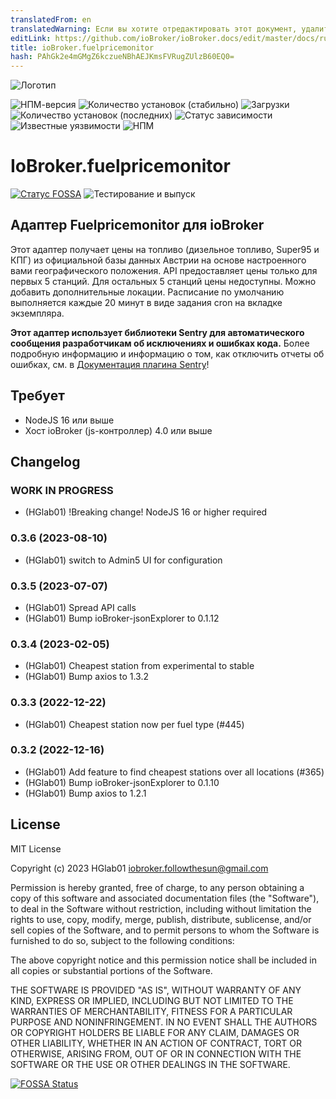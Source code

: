 ```yaml
---
translatedFrom: en
translatedWarning: Если вы хотите отредактировать этот документ, удалите поле «translationFrom», в противном случае этот документ будет снова автоматически переведен
editLink: https://github.com/ioBroker/ioBroker.docs/edit/master/docs/ru/adapterref/iobroker.fuelpricemonitor/README.md
title: ioBroker.fuelpricemonitor
hash: PAhGk2e4mGMgZ6kczueNBhAEJKmsFVRugZUlzB60EQ0=
---
```

![Логотип](../../../en/adapterref/iobroker.fuelpricemonitor/admin/fuelpricemonitor.png)

![НПМ-версия](http://img.shields.io/npm/v/iobroker.fuelpricemonitor.svg)
![Количество установок (стабильно)](http://iobroker.live/badges/fuelpricemonitor-stable.svg)
![Загрузки](https://img.shields.io/npm/dm/iobroker.fuelpricemonitor.svg)
![Количество установок (последних)](http://iobroker.live/badges/fuelpricemonitor-installed.svg)
![Статус зависимости](https://img.shields.io/librariesio/release/npm/iobroker.fuelpricemonitor)
![Известные уязвимости](https://snyk.io/test/github/HGlab01/ioBroker.fuelpricemonitor/badge.svg)
![НПМ](https://nodei.co/npm/iobroker.fuelpricemonitor.png?downloads=true)

# IoBroker.fuelpricemonitor
[![Статус FOSSA](https://app.fossa.com/api/projects/git%2Bgithub.com%2FHGlab01%2FioBroker.fuelpricemonitor.svg?type=shield)](https://app.fossa.com/projects/git%2Bgithub.com%2FHGlab01%2FioBroker.fuelpricemonitor?ref=badge_shield) ![Тестирование и выпуск](https://github.com/HGlab01/ioBroker.fuelpricemonitor/workflows/Test%20and%20Release/badge.svg)

## Адаптер Fuelpricemonitor для ioBroker
Этот адаптер получает цены на топливо (дизельное топливо, Super95 и КПГ) из официальной базы данных Австрии на основе настроенного вами географического положения. API предоставляет цены только для первых 5 станций. Для остальных 5 станций цены недоступны. Можно добавить дополнительные локации.
Расписание по умолчанию выполняется каждые 20 минут в виде задания cron на вкладке экземпляра.

**Этот адаптер использует библиотеки Sentry для автоматического сообщения разработчикам об исключениях и ошибках кода.** Более подробную информацию и информацию о том, как отключить отчеты об ошибках, см. в [Документация плагина Sentry](https://github.com/ioBroker/plugin-sentry#plugin-sentry)!

## Требует
* NodeJS 16 или выше
* Хост ioBroker (js-контроллер) 4.0 или выше

## Changelog
<!--
    Placeholder for the next version (at the beginning of the line):
    ### __WORK IN PROGRESS__
-->
### __WORK IN PROGRESS__
* (HGlab01) !Breaking change! NodeJS 16 or higher required

### 0.3.6 (2023-08-10)
* (HGlab01) switch to Admin5 UI for configuration

### 0.3.5 (2023-07-07)
* (HGlab01) Spread API calls
* (HGlab01) Bump ioBroker-jsonExplorer to 0.1.12

### 0.3.4 (2023-02-05)
* (HGlab01) Cheapest station from experimental to stable
* (HGlab01) Bump axios to 1.3.2

### 0.3.3 (2022-12-22)
* (HGlab01) Cheapest station now per fuel type (#445)

### 0.3.2 (2022-12-16)
* (HGlab01) Add feature to find cheapest stations over all locations (#365)
* (HGlab01) Bump ioBroker-jsonExplorer to 0.1.10
* (HGlab01) Bump axios to 1.2.1

## License
MIT License

Copyright (c) 2023 HGlab01 <iobroker.followthesun@gmail.com>

Permission is hereby granted, free of charge, to any person obtaining a copy
of this software and associated documentation files (the "Software"), to deal
in the Software without restriction, including without limitation the rights
to use, copy, modify, merge, publish, distribute, sublicense, and/or sell
copies of the Software, and to permit persons to whom the Software is
furnished to do so, subject to the following conditions:

The above copyright notice and this permission notice shall be included in all
copies or substantial portions of the Software.

THE SOFTWARE IS PROVIDED "AS IS", WITHOUT WARRANTY OF ANY KIND, EXPRESS OR
IMPLIED, INCLUDING BUT NOT LIMITED TO THE WARRANTIES OF MERCHANTABILITY,
FITNESS FOR A PARTICULAR PURPOSE AND NONINFRINGEMENT. IN NO EVENT SHALL THE
AUTHORS OR COPYRIGHT HOLDERS BE LIABLE FOR ANY CLAIM, DAMAGES OR OTHER
LIABILITY, WHETHER IN AN ACTION OF CONTRACT, TORT OR OTHERWISE, ARISING FROM,
OUT OF OR IN CONNECTION WITH THE SOFTWARE OR THE USE OR OTHER DEALINGS IN THE
SOFTWARE.


[![FOSSA Status](https://app.fossa.com/api/projects/git%2Bgithub.com%2FHGlab01%2FioBroker.fuelpricemonitor.svg?type=large)](https://app.fossa.com/projects/git%2Bgithub.com%2FHGlab01%2FioBroker.fuelpricemonitor?ref=badge_large)